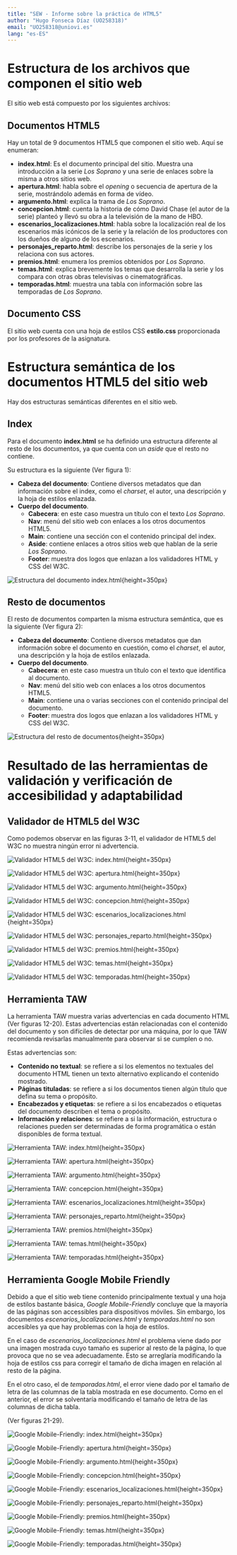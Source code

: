 ```yaml
---
title: "SEW - Informe sobre la práctica de HTML5"
author: "Hugo Fonseca Díaz (UO258318)"
email: "UO258318@uniovi.es"
lang: "es-ES"
---
```

# Estructura de los archivos que componen el sitio web

El sitio web está compuesto por los siguientes archivos:

## Documentos HTML5

Hay un total de 9 documentos HTML5 que componen el sitio web. Aquí se enumeran:

- **index.html**: Es el documento principal del sitio. Muestra una introducción a la serie *Los Soprano* y una serie de enlaces sobre la misma a otros sitios web.
- **apertura.html**: habla sobre el *opening* o secuencia de apertura de la serie, mostrándolo además en forma de vídeo.
- **argumento.html**: explica la trama de *Los Soprano*.
- **concepcion.html**: cuenta la historia de cómo David Chase (el autor de la serie) planteó y llevó su obra a la televisión de la mano de HBO.
- **escenarios_localizaciones.html**: habla sobre la localización real de los escenarios más icónicos de la serie y la relación de los productores con los dueños de alguno de los escenarios.
- **personajes_reparto.html**: describe los personajes de la serie y los relaciona con sus actores.
- **premios.html**: enumera los premios obtenidos por *Los Soprano*.
- **temas.html**: explica brevemente los temas que desarrolla la serie y los compara con otras obras televisivas o cinematográficas.
- **temporadas.html**: muestra una tabla con información sobre las temporadas de *Los Soprano*.

## Documento CSS

El sitio web cuenta con una hoja de estilos CSS **estilo.css** proporcionada por los profesores de la asignatura.


# Estructura semántica de los documentos HTML5 del sitio web

Hay dos estructuras semánticas diferentes en el sitio web.

## Index

Para el documento **index.html** se ha definido una estructura diferente al resto de los documentos, ya que cuenta con un *aside* que el resto no contiene.

Su estructura es la siguiente (Ver figura 1):

- **Cabeza del documento**: Contiene diversos metadatos que dan información sobre el index, como el *charset*, el autor, una descripción y la hoja de estilos enlazada.
- **Cuerpo del documento**.
    - **Cabecera**: en este caso muestra un título con el texto *Los Soprano*.
    - **Nav**: menú del sitio web con enlaces a los otros documentos HTML5.
    - **Main**: contiene una sección con el contenido principal del index.
    - **Aside**: contiene enlaces a otros sitios web que hablan de la serie *Los Soprano*.
    - **Footer**: muestra dos logos que enlazan a los validadores HTML y CSS del W3C.

![Estructura del documento *index.html*](report_multimedia/layout-index.png){height=350px}

## Resto de documentos

El resto de documentos comparten la misma estructura semántica, que es la siguiente (Ver figura 2):

- **Cabeza del documento**: Contiene diversos metadatos que dan información sobre el documento en cuestión, como el *charset*, el autor, una descripción y la hoja de estilos enlazada.
- **Cuerpo del documento**.
    - **Cabecera**: en este caso muestra un título con el texto que identifica al documento.
    - **Nav**: menú del sitio web con enlaces a los otros documentos HTML5.
    - **Main**: contiene una o varias secciones con el contenido principal del documento.
    - **Footer**: muestra dos logos que enlazan a los validadores HTML y CSS del W3C. 

![Estructura del resto de documentos](report_multimedia/layout-other.png){height=350px}


# Resultado de las herramientas de validación y verificación de accesibilidad y adaptabilidad

## Validador de HTML5 del W3C

Como podemos observar en las figuras 3-11, el validador de HTML5 del W3C no muestra ningún error ni advertencia.

![Validador HTML5 del W3C: *index.html*](report_multimedia/w3c-index.png){height=350px}

![Validador HTML5 del W3C: *apertura.html*](report_multimedia/w3c-apertura.png){height=350px}

![Validador HTML5 del W3C: *argumento.html*](report_multimedia/w3c-argumento.png){height=350px}

![Validador HTML5 del W3C: *concepcion.html*](report_multimedia/w3c-concepcion.png){height=350px}

![Validador HTML5 del W3C: *escenarios_localizaciones.html*](report_multimedia/w3c-escenarios_localizaciones.png){height=350px}

![Validador HTML5 del W3C: *personajes_reparto.html*](report_multimedia/w3c-personajes_reparto.png){height=350px}

![Validador HTML5 del W3C: *premios.html*](report_multimedia/w3c-premios.png){height=350px}

![Validador HTML5 del W3C: *temas.html*](report_multimedia/w3c-temas.png){height=350px}

![Validador HTML5 del W3C: *temporadas.html*](report_multimedia/w3c-temporadas.png){height=350px}

## Herramienta TAW

La herramienta TAW muestra varias advertencias en cada documento HTML (Ver figuras 12-20). Estas advertencias están relacionadas con el contenido del documento y son difíciles de detectar por una máquina, por lo que TAW recomienda revisarlas manualmente para observar si se cumplen o no.

Estas advertencias son:

- **Contenido no textual**: se refiere a si los elementos no textuales del documento HTML tienen un texto alternativo explicando el contenido mostrado.
- **Páginas tituladas**: se refiere a si los documentos tienen algún título que defina su tema o propósito.
- **Encabezados y etiquetas**: se refiere a si los encabezados o etiquetas del documento describen el tema o propósito.
- **Información y relaciones**: se refiere a si la información, estructura o relaciones pueden ser determinadas de forma programática o están disponibles de forma textual.

![Herramienta TAW: *index.html*](report_multimedia/taw-index.png){height=350px}

![Herramienta TAW: *apertura.html*](report_multimedia/taw-apertura.png){height=350px}

![Herramienta TAW: *argumento.html*](report_multimedia/taw-argumento.png){height=350px}

![Herramienta TAW: *concepcion.html*](report_multimedia/taw-concepcion.png){height=350px}

![Herramienta TAW: *escenarios_localizaciones.html*](report_multimedia/taw-escenarios_localizaciones.png){height=350px}

![Herramienta TAW: *personajes_reparto.html*](report_multimedia/taw-personajes_reparto.png){height=350px}

![Herramienta TAW: *premios.html*](report_multimedia/taw-premios.png){height=350px}

![Herramienta TAW: *temas.html*](report_multimedia/taw-temas.png){height=350px}

![Herramienta TAW: *temporadas.html*](report_multimedia/taw-temporadas.png){height=350px}

## Herramienta Google Mobile Friendly

Debido a que el sitio web tiene contenido principalmente textual y una hoja de estilos bastante básica, *Google Mobile-Friendly* concluye que la mayoría de las páginas son accessibles para dispositivos móviles. Sin embargo, los documentos *escenarios_localizaciones.html* y *temporadas.html* no son accesibles ya que hay problemas con la hoja de estilos. 

En el caso de *escenarios_localizaciones.html* el problema viene dado por una imagen mostrada cuyo tamaño es superior al resto de la página, lo que provoca que no se vea adecuadamente. Esto se arreglaría modificando la hoja de estilos css para corregir el tamaño de dicha imagen en relación al resto de la página.

En el otro caso, el de *temporadas.html*, el error viene dado por el tamaño de letra de las columnas de la tabla mostrada en ese documento. Como en el anterior, el error se solventaría modificando el tamaño de letra de las columnas de dicha tabla.

 (Ver figuras 21-29).

![Google Mobile-Friendly: *index.html*](report_multimedia/gmf-index.png){height=350px}

![Google Mobile-Friendly: *apertura.html*](report_multimedia/gmf-apertura.png){height=350px}

![Google Mobile-Friendly: *argumento.html*](report_multimedia/gmf-argumento.png){height=350px}

![Google Mobile-Friendly: *concepcion.html*](report_multimedia/gmf-concepcion.png){height=350px}

![Google Mobile-Friendly: *escenarios_localizaciones.html*](report_multimedia/gmf-escenarios_localizaciones.png){height=350px}

![Google Mobile-Friendly: *personajes_reparto.html*](report_multimedia/gmf-personajes_reparto.png){height=350px}

![Google Mobile-Friendly: *premios.html*](report_multimedia/gmf-premios.png){height=350px}

![Google Mobile-Friendly: *temas.html*](report_multimedia/gmf-temas.png){height=350px}

![Google Mobile-Friendly: *temporadas.html*](report_multimedia/gmf-temporadas.png){height=350px}


